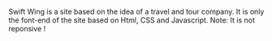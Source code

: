 Swift Wing is a site based on the idea of a travel and tour company. It is only the font-end of the site based on Html, CSS and Javascript. 
Note: It is not reponsive !
